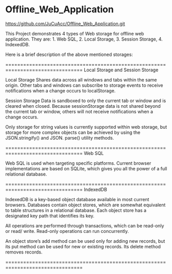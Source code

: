 # Offline_Web_Application
https://github.com/JuCuAcc/Offline_Web_Application.git

This Project demonstrates 4 types of Web storage for offline web application.
They are:  1. Web SQL,
	2. Local Storage,
	3. Session Storage,
	4. IndexedDB. 

Here is a brief description of the above mentioned storages:

================================================================================
		Local Storage and Session Storage

Local Storage Shares data across all windows and tabs within the same origin. 
Other tabs and windows can subscribe to storage events to receive notifications 
when a change occurs to localStorage.


Session Storage Data is sandboxed to only the current tab or window and is
cleared when closed. Because sessionStorage data is not shared beyond the current 
tab or window, others will not receive notifications when a change occurs.

Only storage for string values is currently supported within web storage, but storage
for more complex objects can be achieved by using the JSON.stringify() and JSON.
parse() utility methods.


================================================================================
			Web SQL

Web SQL is used when targeting specific platforms. Current browser implementations are 
based on SQLite, which gives you all the power of a full relational database.

================================================================================
				IndexedDB

IndexedDB is a key-based object database available in most current browsers. Databases 
contain object stores, which are somewhat equivalent to table structures in a relational database.
Each object store has a designated key path that identifies its key.

All operations are performed through transactions, which can be read-only or read/ write. 
Read-only operations can run concurrently.

An object store’s add method can be used only for adding new records, but its put
method can be used for new or existing records. Its delete method removes records.


================================================================================
